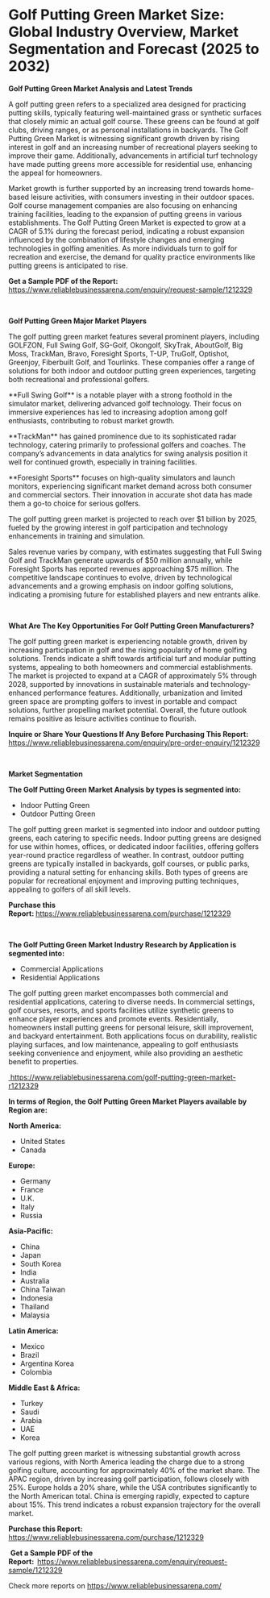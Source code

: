 <p><h1>Golf Putting Green Market Size: Global Industry Overview, Market Segmentation and Forecast (2025 to 2032)</h1></p><p><strong>Golf Putting Green Market Analysis and Latest Trends</strong></p>
<p><p>A golf putting green refers to a specialized area designed for practicing putting skills, typically featuring well-maintained grass or synthetic surfaces that closely mimic an actual golf course. These greens can be found at golf clubs, driving ranges, or as personal installations in backyards. The Golf Putting Green Market is witnessing significant growth driven by rising interest in golf and an increasing number of recreational players seeking to improve their game. Additionally, advancements in artificial turf technology have made putting greens more accessible for residential use, enhancing the appeal for homeowners.</p><p>Market growth is further supported by an increasing trend towards home-based leisure activities, with consumers investing in their outdoor spaces. Golf course management companies are also focusing on enhancing training facilities, leading to the expansion of putting greens in various establishments. The Golf Putting Green Market is expected to grow at a CAGR of 5.1% during the forecast period, indicating a robust expansion influenced by the combination of lifestyle changes and emerging technologies in golfing amenities. As more individuals turn to golf for recreation and exercise, the demand for quality practice environments like putting greens is anticipated to rise.</p></p>
<p><strong>Get a Sample PDF of the Report:&nbsp;</strong> <a href="https://www.reliablebusinessarena.com/enquiry/request-sample/1212329?utm_campaign=3506&utm_medium=2&utm_source=Github&utm_content=ia&utm_term=24032025&utm_id=golf-putting-green">https://www.reliablebusinessarena.com/enquiry/request-sample/1212329</a></p>
<p>&nbsp;</p>
<p><strong>Golf Putting Green Major Market Players</strong></p>
<p><p>The golf putting green market features several prominent players, including GOLFZON, Full Swing Golf, SG-Golf, Okongolf, SkyTrak, AboutGolf, Big Moss, TrackMan, Bravo, Foresight Sports, T-UP, TruGolf, Optishot, Greenjoy, Fiberbuilt Golf, and Tourlinks. These companies offer a range of solutions for both indoor and outdoor putting green experiences, targeting both recreational and professional golfers.</p><p>**Full Swing Golf** is a notable player with a strong foothold in the simulator market, delivering advanced golf technology. Their focus on immersive experiences has led to increasing adoption among golf enthusiasts, contributing to robust market growth. </p><p>**TrackMan** has gained prominence due to its sophisticated radar technology, catering primarily to professional golfers and coaches. The company’s advancements in data analytics for swing analysis position it well for continued growth, especially in training facilities.</p><p>**Foresight Sports** focuses on high-quality simulators and launch monitors, experiencing significant market demand across both consumer and commercial sectors. Their innovation in accurate shot data has made them a go-to choice for serious golfers.</p><p>The golf putting green market is projected to reach over $1 billion by 2025, fueled by the growing interest in golf participation and technology enhancements in training and simulation. </p><p>Sales revenue varies by company, with estimates suggesting that Full Swing Golf and TrackMan generate upwards of $50 million annually, while Foresight Sports has reported revenues approaching $75 million. The competitive landscape continues to evolve, driven by technological advancements and a growing emphasis on indoor golfing solutions, indicating a promising future for established players and new entrants alike.</p></p>
<p>&nbsp;</p>
<p><strong>What Are The Key Opportunities For Golf Putting Green Manufacturers?</strong></p>
<p><p>The golf putting green market is experiencing notable growth, driven by increasing participation in golf and the rising popularity of home golfing solutions. Trends indicate a shift towards artificial turf and modular putting systems, appealing to both homeowners and commercial establishments. The market is projected to expand at a CAGR of approximately 5% through 2028, supported by innovations in sustainable materials and technology-enhanced performance features. Additionally, urbanization and limited green space are prompting golfers to invest in portable and compact solutions, further propelling market potential. Overall, the future outlook remains positive as leisure activities continue to flourish.</p></p>
<p><strong>Inquire or Share Your Questions If Any Before Purchasing This Report:</strong> <a href="https://www.reliablebusinessarena.com/enquiry/pre-order-enquiry/1212329?utm_campaign=3506&utm_medium=2&utm_source=Github&utm_content=ia&utm_term=24032025&utm_id=golf-putting-green">https://www.reliablebusinessarena.com/enquiry/pre-order-enquiry/1212329</a></p>
<p>&nbsp;</p>
<p><strong>Market Segmentation</strong></p>
<p><strong>The Golf Putting Green Market Analysis by types is segmented into:</strong></p>
<p><ul><li>Indoor Putting Green</li><li>Outdoor Putting Green</li></ul></p>
<p><p>The golf putting green market is segmented into indoor and outdoor putting greens, each catering to specific needs. Indoor putting greens are designed for use within homes, offices, or dedicated indoor facilities, offering golfers year-round practice regardless of weather. In contrast, outdoor putting greens are typically installed in backyards, golf courses, or public parks, providing a natural setting for enhancing skills. Both types of greens are popular for recreational enjoyment and improving putting techniques, appealing to golfers of all skill levels.</p></p>
<p><strong>Purchase this Report:&nbsp;</strong><a href="https://www.reliablebusinessarena.com/purchase/1212329?utm_campaign=3506&utm_medium=2&utm_source=Github&utm_content=ia&utm_term=24032025&utm_id=golf-putting-green">https://www.reliablebusinessarena.com/purchase/1212329</a></p>
<p>&nbsp;</p>
<p><strong>The Golf Putting Green Market Industry Research by Application is segmented into:</strong></p>
<p><ul><li>Commercial Applications</li><li>Residential Applications</li></ul></p>
<p><p>The golf putting green market encompasses both commercial and residential applications, catering to diverse needs. In commercial settings, golf courses, resorts, and sports facilities utilize synthetic greens to enhance player experiences and promote events. Residentially, homeowners install putting greens for personal leisure, skill improvement, and backyard entertainment. Both applications focus on durability, realistic playing surfaces, and low maintenance, appealing to golf enthusiasts seeking convenience and enjoyment, while also providing an aesthetic benefit to properties.</p></p>
<p><a href="https://www.reliablebusinessarena.com/golf-putting-green-market-r1212329?utm_campaign=3506&utm_medium=2&utm_source=Github&utm_content=ia&utm_term=24032025&utm_id=golf-putting-green">&nbsp;https://www.reliablebusinessarena.com/golf-putting-green-market-r1212329</a></p>
<p><strong>In terms of Region, the Golf Putting Green Market Players available by Region are:</strong></p>
<p>
    <p> <strong> North America: </strong>
        <ul>
            <li>United States</li>
            <li>Canada</li>
        </ul>
        </p> 
    <p> <strong> Europe: </strong>
        <ul>
            <li>Germany</li>
            <li>France</li>
            <li>U.K.</li>
            <li>Italy</li>
            <li>Russia</li>
        </ul>
        </p> 
    <p> <strong> Asia-Pacific: </strong>
        <ul>
            <li>China</li>
            <li>Japan</li>
            <li>South Korea</li>
            <li>India</li>
            <li>Australia</li>
            <li>China Taiwan</li>
            <li>Indonesia</li>
            <li>Thailand</li>
            <li>Malaysia</li>
        </ul>
        </p> 
    <p> <strong> Latin America: </strong>
        <ul>
            <li>Mexico</li>
            <li>Brazil</li>
            <li>Argentina Korea</li>
            <li>Colombia</li>
        </ul>
        </p> 
    <p> <strong> Middle East & Africa: </strong>
        <ul>
            <li>Turkey</li>
            <li>Saudi</li>
            <li>Arabia</li>
            <li>UAE</li>
            <li>Korea</li>
        </ul>
    </p>
    </p>
<p><p>The golf putting green market is witnessing substantial growth across various regions, with North America leading the charge due to a strong golfing culture, accounting for approximately 40% of the market share. The APAC region, driven by increasing golf participation, follows closely with 25%. Europe holds a 20% share, while the USA contributes significantly to the North American total. China is emerging rapidly, expected to capture about 15%. This trend indicates a robust expansion trajectory for the overall market.</p></p>
<p><strong>Purchase this Report: </strong><a href="https://www.reliablebusinessarena.com/purchase/1212329?utm_campaign=3506&utm_medium=2&utm_source=Github&utm_content=ia&utm_term=24032025&utm_id=golf-putting-green">https://www.reliablebusinessarena.com/purchase/1212329</a></p>
<p>&nbsp;<strong>Get a Sample PDF of the Report:&nbsp;&nbsp;</strong><a href="https://www.reliablebusinessarena.com/enquiry/request-sample/1212329?utm_campaign=3506&utm_medium=2&utm_source=Github&utm_content=ia&utm_term=24032025&utm_id=golf-putting-green">https://www.reliablebusinessarena.com/enquiry/request-sample/1212329</a></p>
<p><strong></strong></p>
<p>Check more reports on <a href="https://www.reliablebusinessarena.com/?utm_campaign=3506&utm_medium=2&utm_source=Github&utm_content=ia&utm_term=24032025&utm_id=golf-putting-green">https://www.reliablebusinessarena.com/</a></p>